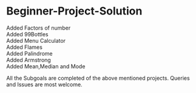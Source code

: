 # Beginner-Project-Solution
Added Factors of number\
Added 99Bottles\
Added Menu Calculator\
Added Flames\
Added Palindrome\
Added Armstrong\
Added Mean,Median and Mode

All the Subgoals are completed of the above mentioned projects.
Queries and Issues are most welcome.

